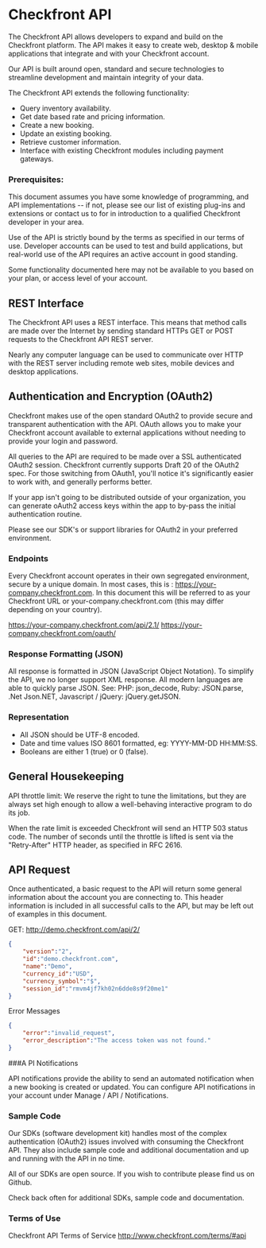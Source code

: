 # Checkfront API


The Checkfront API allows developers to expand and build on the Checkfront platform. The API makes it easy to create web, desktop & mobile applications that integrate and with your Checkfront account.

Our API is built around open, standard and secure technologies to streamline development and maintain integrity of your data.

The Checkfront API extends the following functionality:

* Query inventory availability.
* Get date based rate and pricing information.
* Create a new booking.
* Update an existing booking.
* Retrieve customer information.
* Interface with existing Checkfront modules including payment gateways.

### Prerequisites:
This document assumes you have some knowledge of programming, and API implementations -- if not, please see our list of existing plug-ins and extensions or contact us to for in introduction to a qualified Checkfront developer in your area.

Use of the API is strictly bound by the terms as specified in our terms of use.
Developer accounts can be used to test and build applications, but real-world use of the API requires an active account in good standing.

Some functionality documented here may not be available to you based on your plan, or access level of your account.

## REST Interface

The Checkfront API uses a REST interface. This means that method calls are made over the Internet by sending standard HTTPs GET or POST requests to the Checkfront API REST server.

Nearly any computer language can be used to communicate over HTTP with the REST server including remote web sites, mobile devices and desktop applications.

## Authentication and Encryption (OAuth2)

Checkfront makes use of the open standard OAuth2 to provide secure and transparent authentication with the API. OAuth allows you to make your Checkfront account available to external applications without needing to provide your login and password.

All queries to the API are required to be made over a SSL authenticated OAuth2 session. Checkfront currently supports Draft 20 of the OAuth2 spec. For those switching from OAuth1, you'll notice it's significantly easier to work with, and generally performs better.

If your app isn't going to be distributed outside of your organization, you can generate oAuth2 access keys within the app to by-pass the initial authentication routine.

Please see our SDK's or support libraries for OAuth2 in your preferred environment.

### Endpoints

Every Checkfront account operates in their own segregated environment, secure by a unique domain. In most cases, this is : https://your-company.checkfront.com. In this document this will be referred to as your Checkfront URL or your-company.checkfront.com (this may differ depending on your country).

https://your-company.checkfront.com/api/2.1/
https://your-company.checkfront.com/oauth/

### Response Formatting (JSON)

All response is formatted in JSON (JavaScript Object Notation). To simplify the API, we no longer support XML response. All modern languages are able to quickly parse JSON. See: PHP: json_decode, Ruby: JSON.parse, .Net Json.NET, Javascript / jQuery: jQuery.getJSON.

### Representation

* All JSON should be UTF-8 encoded.
* Date and time values ISO 8601 formatted, eg: YYYY-MM-DD HH:MM:SS.
* Booleans are either 1 (true) or 0 (false).

## General Housekeeping

API throttle limit: We reserve the right to tune the limitations, but they are always set high enough to allow a well-behaving interactive program to do its job.

When the rate limit is exceeded Checkfront will send an HTTP 503 status code. The number of seconds until the throttle is lifted is sent via the "Retry-After" HTTP header, as specified in RFC 2616.

## API Request

Once authenticated, a basic request to the API will return some general information about the account you are connecting to. This header information is included in all successful calls to the API, but may be left out of examples in this document.

GET: http://demo.checkfront.com/api/2/

```json
{
    "version":"2",
    "id":"demo.checkfront.com",
    "name":"Demo",
    "currency_id":"USD",
    "currency_symbol":"$",
    "session_id":"rmvm4jf7kh02n6dde8s9f20me1"
}
```

Error Messages
```json
{
    "error":"invalid_request",
    "error_description":"The access token was not found."
}
```

###A PI Notifications

API notifications provide the ability to send an automated notification when a new booking is created or updated. You can configure API notifications in your account under Manage / API / Notifications.


### Sample Code

Our SDKs (software development kit) handles most of the complex authentication (OAuth2) issues involved with consuming the Checkfront API. They also include sample code and additional documentation and up and running with the API in no time.

All of our SDKs are open source. If you wish to contribute please find us on Github.

Check back often for additional SDKs, sample code and documentation.

### Terms of Use

Checkfront API Terms of Service http://www.checkfront.com/terms/#api






